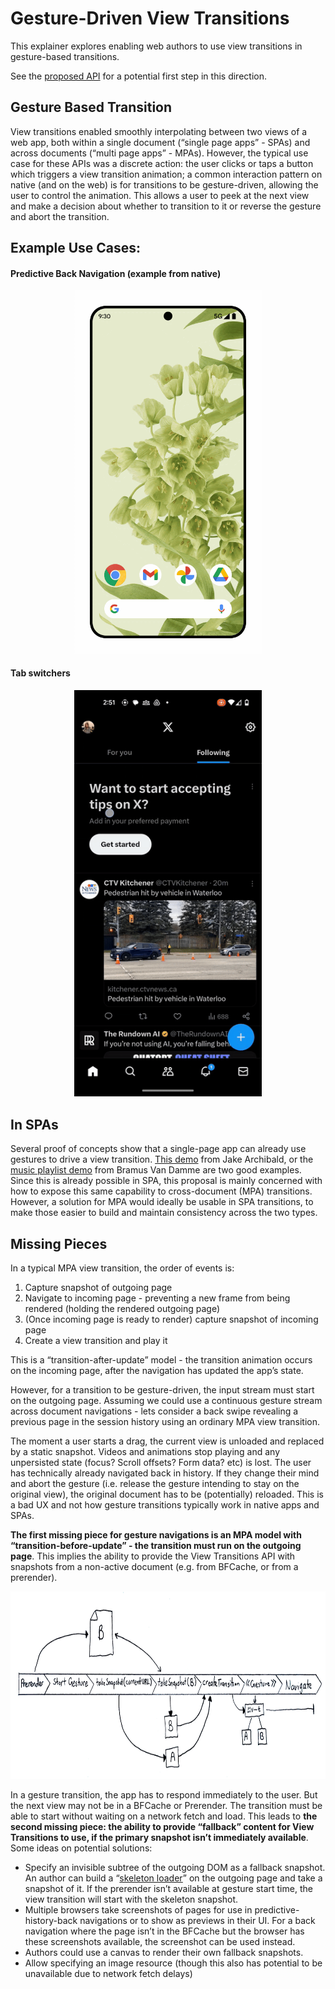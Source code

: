 # Gesture-Driven View Transitions

This explainer explores enabling web authors to use view transitions in
gesture-based transitions.

See the [proposed API](API.md) for a potential first step in this direction.

## Gesture Based Transition

View transitions enabled smoothly interpolating between two views of a web app,
both within a single document (“single page apps” - SPAs) and across documents
(“multi page apps” - MPAs). However, the typical use case for these APIs was a
discrete action: the user clicks or taps a button which triggers a view
transition animation; a common interaction pattern on native (and on the web) is
for transitions to be gesture-driven, allowing the user to control the
animation. This allows a user to peek at the next view and make a decision about
whether to transition to it or reverse the gesture and abort the transition.

## Example Use Cases:

#### Predictive Back Navigation (example from native)
<p align="center">
<img alt="Example showing the use of a gesture which shows the user a preview of what
happens when executing the back action in Android" src="example-predictive-back.gif" width="300">
</p>

<!--
#### Infinite carousels
TODO
-->

#### Tab switchers
<p align="center">
<img alt="Example showing swiping between tabs of an app" src="example-twitter.gif" width="300">
</p>

## In SPAs

Several proof of concepts show that a single-page app can already use gestures
to drive a view transition. [This demo](https://simple-set-demos.glitch.me/gesture/)
from Jake Archibald, or the [music playlist demo](https://twitter.com/bramus/status/1749461824817311947)
from Bramus Van Damme are two good examples. Since this is already possible in
SPA, this proposal is mainly concerned with how to expose this same capability
to cross-document (MPA) transitions. However, a solution for MPA would ideally
be usable in SPA transitions, to make those easier to build and maintain
consistency across the two types.

## Missing Pieces

In a typical MPA view transition, the order of events is:

1. Capture snapshot of outgoing page
2. Navigate to incoming page - preventing a new frame from being rendered (holding the rendered outgoing page)
3. (Once incoming page is ready to render) capture snapshot of incoming page
4. Create a view transition and play it

This is a “transition-after-update” model -  the transition animation occurs on
the incoming page, after the navigation has updated the app’s state. 


However, for a transition to be gesture-driven, the input stream must start on
the outgoing page. Assuming we could use a continuous gesture stream across
document navigations - lets consider a back swipe revealing a previous page
in the session history using an ordinary MPA view transition.

The moment a user starts a drag, the current view is unloaded and replaced by a
static snapshot. Videos and animations stop playing and any unpersisted state
(focus? Scroll offsets? Form data? etc) is lost. The user has technically already
navigated back in history. If they change their mind and abort the gesture (i.e.
release the gesture intending to stay on the original view), the original
document has to be (potentially) reloaded. This is a bad UX and not how gesture
transitions typically work in native apps and SPAs.

**The first missing piece for gesture navigations is an MPA model with
“transition-before-update” - the transition must run on the outgoing page**. This
implies the ability to provide the View Transitions API with snapshots from a
non-active document (e.g. from BFCache, or from a prerender).  

<p align="center">
<img alt="A diagram showing the above steps of a cross-document view transition" src="diagram.jpg" height="300">
</p>


In a gesture transition, the app has to respond immediately to the user. But the
next view may not be in a BFCache or Prerender. The transition must be able to
start without waiting on a network fetch and load. This leads to **the second
missing piece: the ability to provide “fallback” content for View Transitions to
use, if the primary snapshot isn’t immediately available**. Some ideas on
potential solutions:

* Specify an invisible subtree of the outgoing DOM as a fallback snapshot. An
  author can build a “[skeleton loader](https://m3.material.io/styles/motion/transitions/transition-patterns#f7ff608a-087d-4a4e-9e83-f1af69184487)”
  on the outgoing page and take a snapshot of it. If the prerender isn’t
  available at gesture start time, the view transition will start with the
  skeleton snapshot.
* Multiple browsers take screenshots of pages for use in
  predictive-history-back navigations or to show as previews in their UI. For a
  back navigation where the page isn’t in the BFCache but the browser has these
  screenshots available, the screenshot can be used instead.
* Authors could use a canvas to render their own fallback snapshots.
* Allow specifying an image resource (though this also has potential to be unavailable
  due to network fetch delays)



